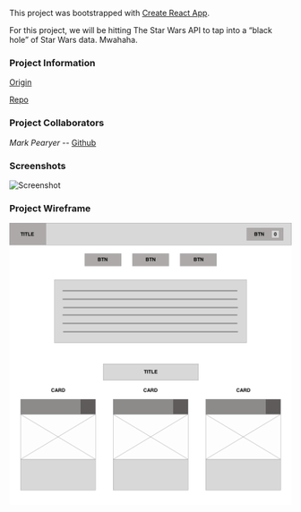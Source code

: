 This project was bootstrapped with [Create React App](https://github.com/facebook/create-react-app).

For this project, we will be hitting The Star Wars API to tap into a “black hole” of Star Wars data. Mwahaha.

### Project Information
[Origin](http://frontend.turing.io/projects/swapi-box.html)

[Repo](https://github.com/marcusp619/swapibox)

### Project Collaborators

*Mark Pearyer*  -- [Github](https://github.com/marcusp619) 

### Screenshots
![Screenshot]()

### Project Wireframe
![Wireframe Img](https://github.com/marcusp619/swapibox/blob/Update-Readme/SwapiBox-Wireframe%20.png "Logo Title Text 1")
